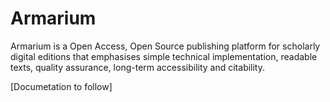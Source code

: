 # Armarium

Armarium is a Open Access, Open Source publishing platform for scholarly digital editions that emphasises simple technical implementation, readable texts, quality assurance, long-term accessibility and citability. 

[Documetation to follow]